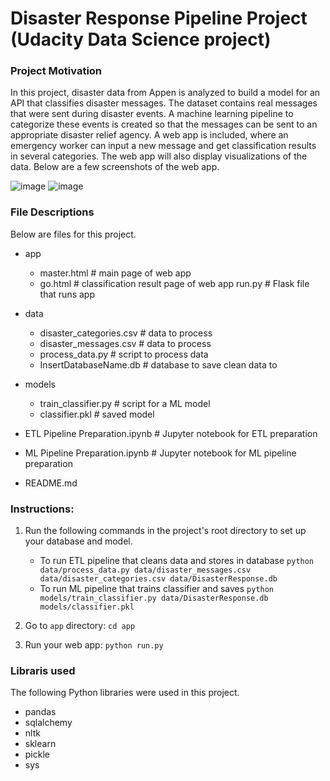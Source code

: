# Disaster Response Pipeline Project (Udacity Data Science project)

### Project Motivation
In this project, disaster data from Appen is analyzed to build a model for an API that classifies disaster messages.
The dataset contains real messages that were sent during disaster events. A machine learning pipeline to categorize these events is created so that the messages can be sent to an appropriate disaster relief agency.
A web app is included, where an emergency worker can input a new message and get classification results in several categories. The web app will also display visualizations of the data.
Below are a few screenshots of the web app.

![image](https://user-images.githubusercontent.com/29317778/206826231-da02a791-e1a1-4faa-a6ae-cd9505dbb49a.png)
![image](https://user-images.githubusercontent.com/29317778/206826247-11c43d04-7231-4413-9776-a4a7c9faadc9.png)


### File Descriptions
Below are files for this project.
- app
    - master.html  # main page of web app
    - go.html  # classification result page of web app
    run.py  # Flask file that runs app

- data
    - disaster_categories.csv  # data to process 
    - disaster_messages.csv  # data to process
    - process_data.py # script to process data
    - InsertDatabaseName.db   # database to save clean data to

- models
    - train_classifier.py # script for a ML model
    - classifier.pkl  # saved model

- ETL Pipeline Preparation.ipynb # Jupyter notebook for ETL preparation
- ML Pipeline Preparation.ipynb # Jupyter notebook for ML pipeline preparation

- README.md


### Instructions:
1. Run the following commands in the project's root directory to set up your database and model.

    - To run ETL pipeline that cleans data and stores in database
        `python data/process_data.py data/disaster_messages.csv data/disaster_categories.csv data/DisasterResponse.db`
    - To run ML pipeline that trains classifier and saves
        `python models/train_classifier.py data/DisasterResponse.db models/classifier.pkl`

2. Go to `app` directory: `cd app`

3. Run your web app: `python run.py`

### Libraris used
The following Python libraries were used in this project.

- pandas
- sqlalchemy
- nltk
- sklearn
- pickle
- sys
